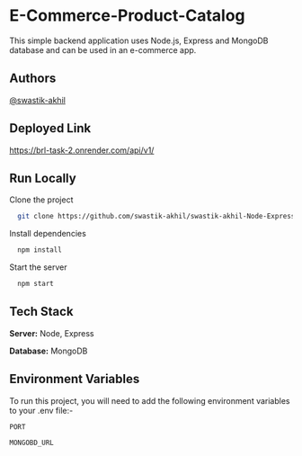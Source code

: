 
#  E-Commerce-Product-Catalog

This simple backend application uses Node.js, Express and MongoDB database and can be used in an e-commerce app.




## Authors

[@swastik-akhil](https://www.github.com/swastik-akhil) 

## Deployed Link

https://brl-task-2.onrender.com/api/v1/



## Run Locally

Clone the project

```bash
  git clone https://github.com/swastik-akhil/swastik-akhil-Node-Express-MongoDB-User-CRUD-API.git
```


Install dependencies

```bash
  npm install
```

Start the server

```bash
  npm start
```


## Tech Stack

**Server:** Node, Express

**Database:** MongoDB

## Environment Variables

To run this project, you will need to add the following environment variables to your .env file:-

`PORT`

`MONGOBD_URL`

